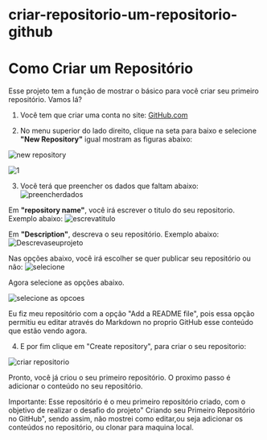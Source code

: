 # criar-repositorio-um-repositorio-github
# **Como Criar um Repositório**

Esse projeto tem a função de mostrar o básico para você criar seu primeiro repositório. Vamos lá?

1. Você tem que criar uma conta no site: [GitHub.com](https://github.com/)


2. No menu superior do lado direito, clique na seta para baixo e selecione **"New Repository"** igual mostram as figuras abaixo:

![new repository](https://user-images.githubusercontent.com/97802196/154554226-9c7bfd0a-e83e-4b01-bab5-ab7ff3efe8b8.jpg)

![1](https://user-images.githubusercontent.com/97802196/154551458-c7b4e269-e8c8-4724-a402-d2d78e90839e.jpg)

3. Você terá que preencher os dados que faltam abaixo:
![preencherdados](https://user-images.githubusercontent.com/97802196/154559074-4c4ae0e8-f17c-4f81-bbc1-93bc2fd40680.jpg)

Em **"repository name"**, você irá escrever o titulo do seu repositorio. Exemplo abaixo:
![escrevatitulo](https://user-images.githubusercontent.com/97802196/154559847-9db0e5a3-2630-450b-954c-767a3b954b7c.jpg)

Em **"Description"**, descreva o seu repositório. Exemplo abaixo:
![Descrevaseuprojeto](https://user-images.githubusercontent.com/97802196/154560610-f36cd81a-b196-4657-9e19-360dcd77b956.jpg)

Nas opções abaixo, você irá escolher se quer publicar seu repositório ou não:
![selecione](https://user-images.githubusercontent.com/97802196/154561194-c5fe0cde-cc53-4794-b29f-ce9bbafb439f.jpg)

Agora selecione as opções abaixo.

![selecione as opcoes](https://user-images.githubusercontent.com/97802196/154562107-81c7cd59-6b59-434c-a7cb-f84450765ee6.jpg)

Eu fiz meu repositório com a opção "Add a README file", pois essa opção permitiu eu editar através do Markdown no proprio GitHub esse conteúdo que estão vendo agora. 

4. E por fim clique em "Create repository", para criar o seu repositorio:

![criar repositorio](https://user-images.githubusercontent.com/97802196/154562577-d1c28bfe-1346-4289-af3e-8ebaf5d8e854.jpg)

Pronto, você já criou o seu primeiro repositório. O proximo passo é adicionar o conteúdo no seu repositório.

Importante: Esse repositório é o meu primeiro repositório criado, com o objetivo de realizar o desafio do projeto"
Criando seu Primeiro Repositório no GitHub", sendo assim, não mostrei  como editar,ou seja adicionar os conteúdos no repositório, ou clonar para maquina local.

 

